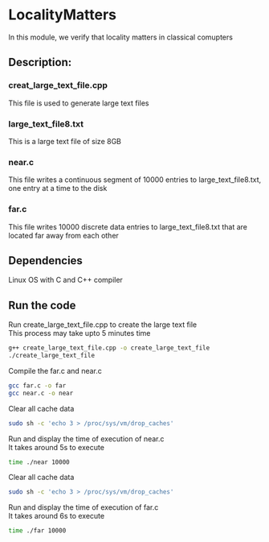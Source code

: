 # LocalityMatters
In this module, we verify that locality matters in classical comupters

## Description:
### creat_large_text_file.cpp
This file is used to generate large text files

### large_text_file8.txt
This is a large text file of size 8GB

### near.c
This file writes a continuous segment of 10000 entries to large_text_file8.txt, one entry at a time to the disk

### far.c
This file writes 10000 discrete data entries to large_text_file8.txt that are located far away from each other

## Dependencies
Linux OS with C and C++ compiler

## Run the code
Run create_large_text_file.cpp to create the large text file\
This process may take upto 5 minutes time
```bash
g++ create_large_text_file.cpp -o create_large_text_file
./create_large_text_file
```

Compile the far.c and near.c

```bash
gcc far.c -o far
gcc near.c -o near
```
Clear all cache data

```bash
sudo sh -c 'echo 3 > /proc/sys/vm/drop_caches'
```

Run and display the time of execution of near.c\
It takes around 5s to execute

```bash
time ./near 10000
```
Clear all cache data

```bash
sudo sh -c 'echo 3 > /proc/sys/vm/drop_caches'
```

Run and display the time of execution of far.c\
It takes around 6s to execute

```bash
time ./far 10000
```
